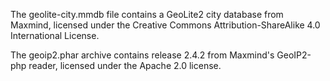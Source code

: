 The geolite-city.mmdb file contains a GeoLite2 city database from Maxmind,
licensed under the Creative Commons Attribution-ShareAlike 4.0 International
License.

The geoip2.phar archive contains release 2.4.2 from Maxmind's GeoIP2-php
reader, licensed under the Apache 2.0 license.

